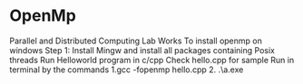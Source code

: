 # OpenMp
Parallel and Distributed Computing Lab Works
To install openmp on windows
Step 1: Install Mingw and install all packages containing Posix threads
Run Helloworld program in c/cpp
Check hello.cpp for sample
Run in terminal by the commands
1.gcc -fopenmp hello.cpp
2. .\a.exe
